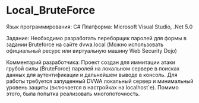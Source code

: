 # Local_BruteForce
Язык программирования: C#
Платформа: Microsoft Visual Studio, .Net 5.0

Задание: Необходимо разработать переборщик паролей для формы в задании Bruteforce на сайте dvwa.local (Можно использовать официальный ресурс или виртуальную машину 
Web Security Dojo)

Комментарий разработчика: Проект создан для иммитации атаки грубой силы (BruteForce) паролей на локальном сервере в поисках данных для аутентификации и дальнейшем выводе в консоль.
Для работы требуется запущенный DVWA локальный сервер и минимальный уровень защиты (включается в настройках на localhost`е). Помимо этого, была попытка реализовать многопоточность.
